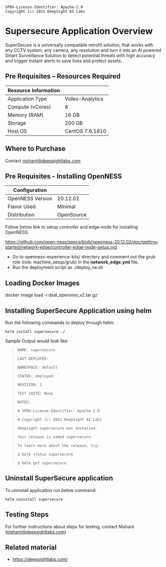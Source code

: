 ```text
SPDX-License-Identifier: Apache-2.0
Copyright (c) 2021 DeepSight AI Labs
```


# **Supersecure Application Overview**
SuperSecure is a universally compatible retrofit solution, that works with any CCTV system, any camera, any resolution and turn it into an AI powered Smart Surveillance Solution to detect potential threats with high accuracy and trigger instant alerts to save lives and protect assets.


## **Pre Requisites – Resources Required**

| **Resource Information**           |                      |
|------------------------------------|----------------------|
| Application Type                   | Video-Analytics		| 
| Compute  (vCores)                  | 8                    |  
| Memory (RAM)                       | 16 GB                |  
| Storage 				             | 200  GB              |  
| Host OS                            | CentOS 7.6.1810      | 
  


## **Where to Purchase**
Contact nishant@deepsightlabs.com


## Pre Requisites - Installing OpenNESS
|**Configuration**                   |                       |
|  ----------------------------------|-----------------------|
| OpenNESS Version                   | 20.12.02		         |
| Flavor Used 					     | Minimal				 |
| Distribution						 | OpenSource    	     |


Follow below link to setup controller and edge-node for installing OpenNESS.

https://github.com/open-ness/specs/blob/openness-20.12.02/doc/getting-started/network-edge/controller-edge-node-setup.md

* Go to openness-experience-kits/ directory and comment out the grub role (role: machine_setup/grub) in the **network_edge.yml** file.
* Run the deployment script as ./deploy_ne.sh 

## Loading Docker Images
docker image load -i dsal_openvino_v2.tar.gz

## Installing SuperSecure Application using helm

Run the following commands to deploy  through helm:

`helm install supersecure ./`

 Sample Output would look like:

> `NAME: supersecure`
>
> `LAST DEPLOYED:`
>
> `NAMESPACE: default`
>
> `STATUS: deployed`
>
> `REVISION: 1`
>
> `TEST SUITE: None`
>
> `NOTES:`
>
> `# SPDX-License-Identifier: Apache-2.0`
> 
> `# Copyright (c) 2021 DeepSight AI Labs`
> 
> `deepsight-supersecure was installed.`
> 
> `Your release is named supersecure.`
> 
> `To learn more about the release, try:`
> 
> `$ helm status supersecure`
> 
> `$ helm get supersecure`


## Uninstall SuperSecure application
To uninstall application run below command:
    
`helm uninstall supersecure`

## Testing Steps
For further instructions about steps for testing, contact Nishant (nishant@deepsightlabs.com)

## **Related material**
* https://deepsightlabs.com/

